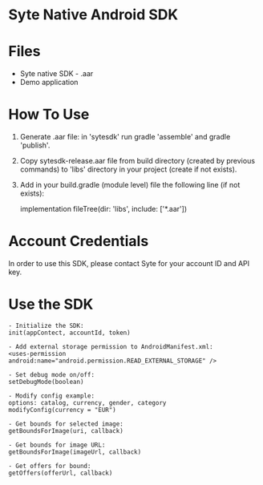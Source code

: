 # Syte Native Android SDK

# Files

 - Syte native SDK - .aar
 - Demo application

# How To Use

 1. Generate .aar file: in 'sytesdk' run gradle 'assemble' and gradle 'publish'.
 2. Copy sytesdk-release.aar file from build directory (created by previous commands) to 'libs' directory in your project (create if not exists).
 3. Add in your build.gradle (module level) file the following line (if not exists):

    implementation fileTree(dir: 'libs', include: ['*.aar'])


# Account Credentials

In order to use this SDK, please contact Syte for your account ID and API key.     

# Use the SDK

    - Initialize the SDK:
    init(appContect, accountId, token)
    
    - Add external storage permission to AndroidManifest.xml:
    <uses-permission android:name="android.permission.READ_EXTERNAL_STORAGE" />
    
    - Set debug mode on/off:
    setDebugMode(boolean)
    
    - Modify config example:
    options: catalog, currency, gender, category
    modifyConfig(currency = "EUR")
    
    - Get bounds for selected image:
    getBoundsForImage(uri, callback)
    
    - Get bounds for image URL:
    getBoundsForImage(imageUrl, callback)
    
    - Get offers for bound:
    getOffers(offerUrl, callback)

